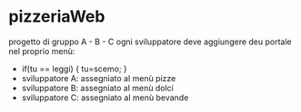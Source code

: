 # pizzeriaWeb
progetto di gruppo A - B - C
 ogni sviluppatore deve aggiungere deu portale nel proprio menù:
- if(tu == leggi)
 {
   tu=scemo;
 }
- sviluppatore A: assegniato al menù pizze
- sviluppatore B: assegniato al menù dolci
- sviluppatore C: assegniato al menù bevande

